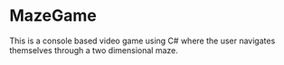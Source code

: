 # MazeGame
This is a console based video game using C# where the user navigates themselves through a two dimensional maze.
